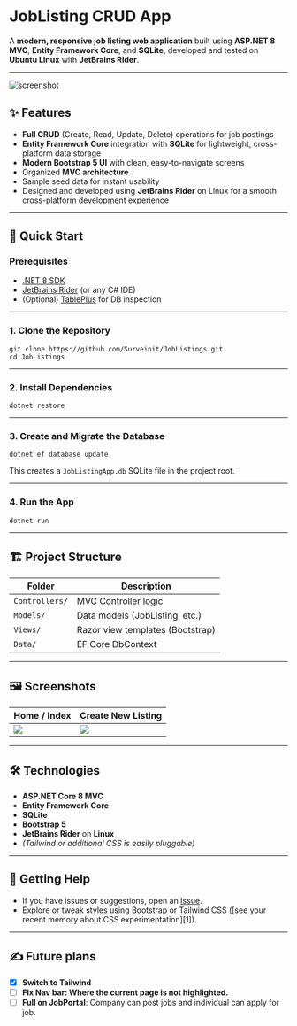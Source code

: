# JobListing CRUD App

A **modern, responsive job listing web application** built using **ASP.NET 8 MVC**, **Entity Framework Core**, and **SQLite**, developed and tested on **Ubuntu Linux** with **JetBrains Rider**.

---

![screenshot](screenshots/joblisting_main.png)

## ✨ Features

- **Full CRUD** (Create, Read, Update, Delete) operations for job postings
- **Entity Framework Core** integration with **SQLite** for lightweight, cross-platform data storage
- **Modern Bootstrap 5 UI** with clean, easy-to-navigate screens
- Organized **MVC architecture**
- Sample seed data for instant usability
- Designed and developed using **JetBrains Rider** on Linux for a smooth cross-platform development experience

---

## 🚀 Quick Start

### Prerequisites

- [.NET 8 SDK](https://dotnet.microsoft.com/download)
- [JetBrains Rider](https://www.jetbrains.com/rider/) (or any C# IDE)
- (Optional) [TablePlus](https://tableplus.com/) for DB inspection

---

### 1. Clone the Repository
```
git clone https://github.com/Surveinit/JobListings.git
cd JobListings
```


---

### 2. Install Dependencies
```
dotnet restore
```

---

### 3. Create and Migrate the Database
```
dotnet ef database update
```

This creates a `JobListingApp.db` SQLite file in the project root.

---

### 4. Run the App
```
dotnet run
```

---

## 🏗️ Project Structure

| Folder          | Description                        |
|-----------------|------------------------------------|
| `Controllers/`  | MVC Controller logic               |
| `Models/`       | Data models (JobListing, etc.)     |
| `Views/`        | Razor view templates (Bootstrap)   |
| `Data/`         | EF Core DbContext                  |

---

## 🖼️ Screenshots

| Home / Index                        | Create New Listing                       |
|-------------------------------------|------------------------------------------|
| ![](screenshots/index.png)          | ![](screenshots/create.png)              |

---

## 🛠️ Technologies

- **ASP.NET Core 8 MVC**
- **Entity Framework Core**
- **SQLite**
- **Bootstrap 5**
- **JetBrains Rider** on **Linux**
- *(Tailwind or additional CSS is easily pluggable)*

---

## 🌟 Getting Help

- If you have issues or suggestions, open an [Issue](https://github.com/surveinit/JobListingApp/issues).
- Explore or tweak styles using Bootstrap or Tailwind CSS ([see your recent memory about CSS experimentation][1]).

---

## ✍️ Future plans 

- [X] **Switch to Tailwind**
- [ ] **Fix Nav bar: Where the current page is not highlighted.**
- [ ] **Full on JobPortal**: Company can post jobs and individual can apply for job.
